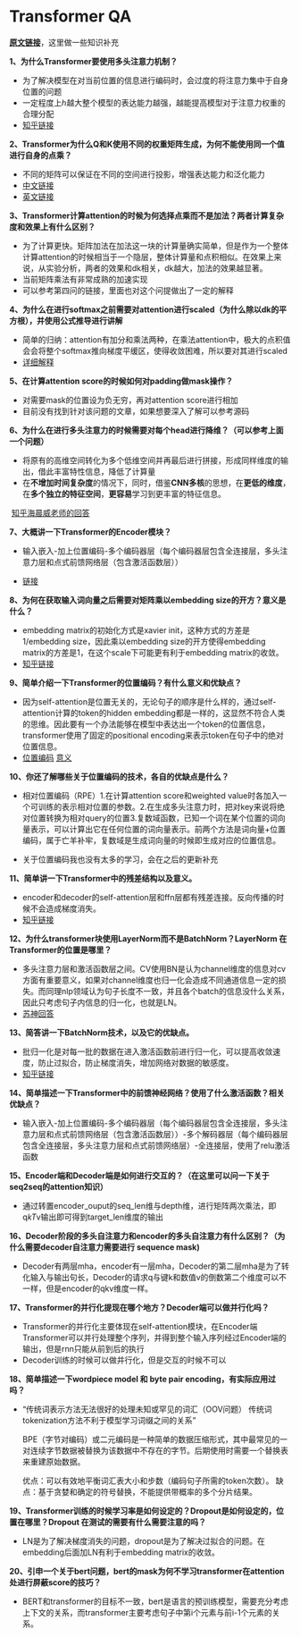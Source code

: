# Transformer QA

[**原文链接**](https://www.qinglite.cn/doc/701264759473e2afe)，这里做一些知识补充

**1、为什么Transformer要使用多头注意力机制？**

* 为了解决模型在对当前位置的信息进行编码时，会过度的将注意力集中于自身位置的问题
* 一定程度上ℎ越大整个模型的表达能力越强，越能提高模型对于注意力权重的合理分配
* [知乎链接](https://www.zhihu.com/question/341222779)



**2、Transformer为什么Q和K使用不同的权重矩阵生成，为何不能使用同一个值进行自身的点乘？**

* 不同的矩阵可以保证在不同的空间进行投影，增强表达能力和泛化能力
* [中文链接](https://www.zhihu.com/question/319339652)
* [英文链接](https://medium.com/dissecting-bert/dissecting-bert-part-1-d3c3d495cdb3)



**3、Transformer计算attention的时候为何选择点乘而不是加法？两者计算复杂度和效果上有什么区别？**

* 为了计算更快。矩阵加法在加法这一块的计算量确实简单，但是作为一个整体计算attention的时候相当于一个隐层，整体计算量和点积相似。在效果上来说，从实验分析，两者的效果和dk相关，dk越大，加法的效果越显著。
* 当前矩阵乘法有非常成熟的加速实现
* 可以参考第四问的链接，里面也对这个问提做出了一定的解释



**4、为什么在进行softmax之前需要对attention进行scaled（为什么除以dk的平方根），并使用公式推导进行讲解**

* 简单的归纳：attention有加分和乘法两种，在乘法attention中，极大的点积值会会将整个softmax推向梯度平缓区，使得收敛困难，所以要对其进行scaled
* [详细解释](https://www.zhihu.com/question/339723385)



**5、在计算attention score的时候如何对padding做mask操作？**

* 对需要mask的位置设为负无穷，再对attention score进行相加
* 目前没有找到针对该问题的文章，如果想要深入了解可以参考源码



**6、为什么在进行多头注意力的时候需要对每个head进行降维？（可以参考上面一个问题）**

* 将原有的高维空间转化为多个低维空间并再最后进行拼接，形成同样维度的输出，借此丰富特性信息，降低了计算量
* 在**不增加时间复杂度**的情况下，同时，借鉴**CNN多核**的思想，在**更低的维度**，在**多个独立的特征空间**，**更容易**学习到更丰富的特征信息。

​	[知乎海晨威老师的回答](https://www.zhihu.com/question/350369171/answer/3304713324) 



**7、大概讲一下Transformer的Encoder模块？**

* 输入嵌入-加上位置编码-多个编码器层（每个编码器层包含全连接层，多头注意力层和点式前馈网络层（包含激活函数层））

* [链接](https://ifwind.github.io/2021/08/18/Transformer%E7%9B%B8%E5%85%B3%E2%80%94%E2%80%94%EF%BC%888%EF%BC%89Transformer%E6%A8%A1%E5%9E%8B/)



**8、为何在获取输入词向量之后需要对矩阵乘以embedding size的开方？意义是什么？**

* embedding matrix的初始化方式是xavier init，这种方式的方差是1/embedding size，因此乘以embedding size的开方使得embedding matrix的方差是1，在这个scale下可能更有利于embedding matrix的收敛。
* [知乎链接](https://zhuanlan.zhihu.com/p/442509602)



**9、简单介绍一下Transformer的位置编码？有什么意义和优缺点？**

* 因为self-attention是位置无关的，无论句子的顺序是什么样的，通过self-attention计算的token的hidden embedding都是一样的，这显然不符合人类的思维。因此要有一个办法能够在模型中表达出一个token的位置信息，transformer使用了固定的positional encoding来表示token在句子中的绝对位置信息。
* [位置编码](https://zhuanlan.zhihu.com/p/106644634)  [意义](https://zhuanlan.zhihu.com/p/630082091)

**10、你还了解哪些关于位置编码的技术，各自的优缺点是什么？**

* 相对位置编码（RPE）1.在计算attention score和weighted value时各加入一个可训练的表示相对位置的参数。2.在生成多头注意力时，把对key来说将绝对位置转换为相对query的位置3.复数域函数，已知一个词在某个位置的词向量表示，可以计算出它在任何位置的词向量表示。前两个方法是词向量+位置编码，属于亡羊补牢，复数域是生成词向量的时候即生成对应的位置信息。

* 关于位置编码我也没有太多的学习，会在之后的更新补充

  

**11、简单讲一下Transformer中的残差结构以及意义。**

* encoder和decoder的self-attention层和ffn层都有残差连接。反向传播的时候不会造成梯度消失。
* [知乎链接](https://zhuanlan.zhihu.com/p/459065530)



**12、为什么transformer块使用LayerNorm而不是BatchNorm？LayerNorm 在Transformer的位置是哪里？**

* 多头注意力层和激活函数层之间。CV使用BN是认为channel维度的信息对cv方面有重要意义，如果对channel维度也归一化会造成不同通道信息一定的损失。而同理nlp领域认为句子长度不一致，并且各个batch的信息没什么关系，因此只考虑句子内信息的归一化，也就是LN。
* [苏神回答](https://www.zhihu.com/question/395811291)



**13、简答讲一下BatchNorm技术，以及它的优缺点。**

* 批归一化是对每一批的数据在进入激活函数前进行归一化，可以提高收敛速度，防止过拟合，防止梯度消失，增加网络对数据的敏感度。
* [知乎链接](https://zhuanlan.zhihu.com/p/87117010)



**14、简单描述一下Transformer中的前馈神经网络？使用了什么激活函数？相关优缺点？**

* 输入嵌入-加上位置编码-多个编码器层（每个编码器层包含全连接层，多头注意力层和点式前馈网络层（包含激活函数层））-多个解码器层（每个编码器层包含全连接层，多头注意力层和点式前馈网络层）-全连接层，使用了relu激活函数



**15、Encoder端和Decoder端是如何进行交互的？（在这里可以问一下关于seq2seq的attention知识）**

* 通过转置encoder_ouput的seq_len维与depth维，进行矩阵两次乘法，即q*kT*v输出即可得到target_len维度的输出

**16、Decoder阶段的多头自注意力和encoder的多头自注意力有什么区别？（为什么需要decoder自注意力需要进行 sequence mask)**

* Decoder有两层mha，encoder有一层mha，Decoder的第二层mha是为了转化输入与输出句长，Decoder的请求q与键k和数值v的倒数第二个维度可以不一样，但是encoder的qkv维度一样。

**17、Transformer的并行化提现在哪个地方？Decoder端可以做并行化吗？**

* Transformer的并行化主要体现在self-attention模块，在Encoder端Transformer可以并行处理整个序列，并得到整个输入序列经过Encoder端的输出，但是rnn只能从前到后的执行
* Decoder训练的时候可以做并行化，但是交互的时候不可以

**18、简单描述一下wordpiece model 和 byte pair encoding，有实际应用过吗？**

* “传统词表示方法无法很好的处理未知或罕见的词汇（OOV问题）
  传统词tokenization方法不利于模型学习词缀之间的关系”

  BPE（字节对编码）或二元编码是一种简单的数据压缩形式，其中最常见的一对连续字节数据被替换为该数据中不存在的字节。后期使用时需要一个替换表来重建原始数据。

  优点：可以有效地平衡词汇表大小和步数（编码句子所需的token次数）。
  缺点：基于贪婪和确定的符号替换，不能提供带概率的多个分片结果。

**19、Transformer训练的时候学习率是如何设定的？Dropout是如何设定的，位置在哪里？Dropout 在测试的需要有什么需要注意的吗？**

* LN是为了解决梯度消失的问题，dropout是为了解决过拟合的问题。在embedding后面加LN有利于embedding matrix的收敛。

**20、引申一个关于bert问题，bert的mask为何不学习transformer在attention处进行屏蔽score的技巧？**

* BERT和transformer的目标不一致，bert是语言的预训练模型，需要充分考虑上下文的关系，而transformer主要考虑句子中第i个元素与前i-1个元素的关系。